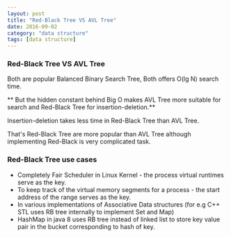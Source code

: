 ```yaml
---
layout: post
title: "Red-Black Tree VS AVL Tree"
date: 2016-09-02
category: "data structure" 
tags: [data structure]
---
```


### Red-Black Tree VS AVL Tree

Both are popular Balanced Binary Search Tree, Both offers O(lg N) search time. 

** But the hidden constant behind Big O makes AVL Tree more suitable for search and Red-Black Tree for insertion-deletion.** 

Insertion-deletion takes less time in Red-Black Tree than AVL Tree. 

That's Red-Black Tree are more popular than AVL Tree although implementing Red-Black is very complicated task.

### Red-Black Tree use cases

* Completely Fair Scheduler in Linux Kernel - the process virtual runtimes serve as the key.
* To keep track of the virtual memory segments for a process - the start address of the range serves as the key. 
* In various implementations of Associative Data structures (for e.g C++ STL uses RB tree internally to implement Set and Map)
* HashMap in java 8 uses RB tree instead of linked list to store key value pair in the bucket corresponding to hash of key.
